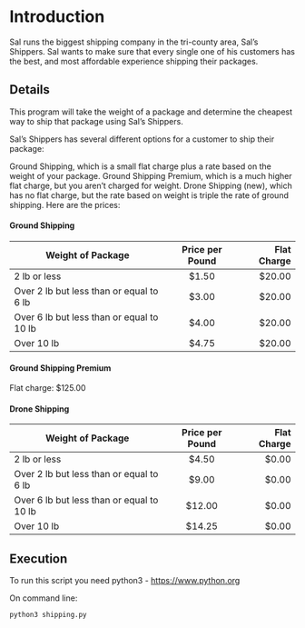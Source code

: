 # Introduction
Sal runs the biggest shipping company in the tri-county area, Sal’s Shippers. Sal wants to make sure that every single one of his customers has the best, and most affordable experience shipping their packages.

## Details
This program will take the weight of a package and determine the cheapest way to ship that package using Sal’s Shippers.

Sal’s Shippers has several different options for a customer to ship their package:

Ground Shipping, which is a small flat charge plus a rate based on the weight of your package.
Ground Shipping Premium, which is a much higher flat charge, but you aren’t charged for weight.
Drone Shipping (new), which has no flat charge, but the rate based on weight is triple the rate of ground shipping.
Here are the prices:

#### Ground Shipping


|              Weight of Package             |	 Price per Pound  |	 Flat Charge     |
| ------------------------------------------ |:------------------:|-----------------:|
|2 lb or less                                |	$1.50             |  $20.00          |
|Over 2 lb but less than or equal to 6 lb	 |  $3.00	          |  $20.00          |
|Over 6 lb but less than or equal to 10 lb	 |  $4.00	          |  $20.00          |
|Over 10 lb	                                 |  $4.75	          |   $20.00

#### Ground Shipping Premium

Flat charge: $125.00

#### Drone Shipping

|              Weight of Package             |	 Price per Pound  |	 Flat Charge     |
| ------------------------------------------ |:------------------:|-----------------:|
|2 lb or less	                             |  $4.50	          |  $0.00
|Over 2 lb but less than or equal to 6 lb	 |  $9.00	          |  $0.00
|Over 6 lb but less than or equal to 10 lb	 |  $12.00	          |  $0.00
|Over 10 lb	                                 |  $14.25	          |  $0.00

## Execution
To run this script you need python3 - https://www.python.org

On command line:

```
python3 shipping.py
```

